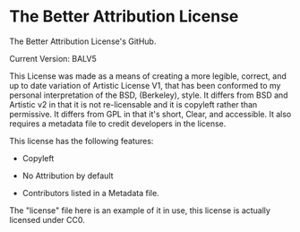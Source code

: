 # The Better Attribution License
The Better Attribution License's GitHub.

Current Version: BALV5

This License was made as a means of creating a more legible, correct, and up to date variation of Artistic License V1, that has been conformed to my personal interpretation of the BSD, (Berkeley), style. It differs from BSD and Artistic v2 in that it is not re-licensable and it is copyleft rather than permissive. It differs from GPL in that it's short, Clear, and accessible. It also requires a metadata file to credit developers in the license. 

This license has the following features:

- Copyleft

- No Attribution by default

- Contributors listed in a Metadata file.

The "license" file here is an example of it in use, this license is actually licensed under CC0.
